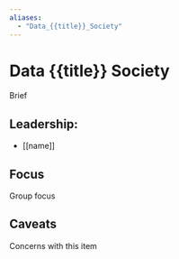 ```yaml
---
aliases:
  - "Data_{{title}}_Society"
---
```

# Data {{title}} Society

Brief

## Leadership:

- [[name]]

## Focus

Group focus

## Caveats 

Concerns with this item